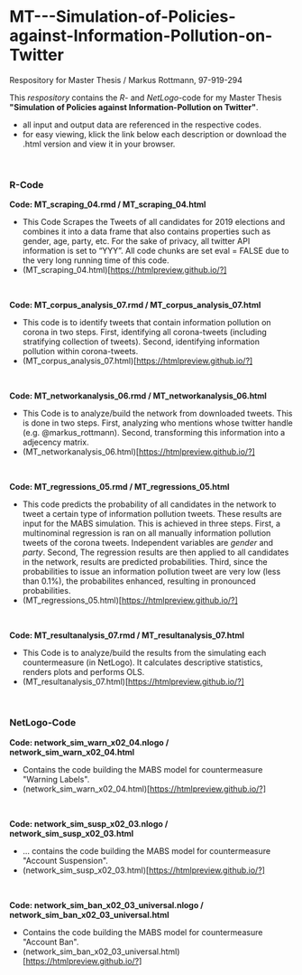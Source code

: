 # MT---Simulation-of-Policies-against-Information-Pollution-on-Twitter
Respository for Master Thesis / Markus Rottmann, 97-919-294

This _respository_ contains the _R_- and _NetLogo_-code for my Master Thesis **"Simulation of Policies against Information-Pollution on Twitter"**.
+ all input and output data are referenced in the respective codes. 
+ for easy viewing, klick the link below each description or download the .html version and view it in your browser.


&nbsp;

### R-Code
**Code: MT_scraping_04.rmd / MT_scraping_04.html**
+ This Code Scrapes the Tweets of all candidates for 2019 elections and combines it into a data frame that also contains properties such as gender, age, party, etc. For the sake of privacy, all twitter API information is set to “YYY”. All code chunks are set eval = FALSE due to the very long running time of this code.
+  (MT_scraping_04.html)[https://htmlpreview.github.io/?]

&nbsp;

**Code: MT_corpus_analysis_07.rmd / MT_corpus_analysis_07.html**
+ This code is to identify tweets that contain information pollution on corona in two steps. First, identifying all corona-tweets (including stratifying collection of tweets). Second, identifying information pollution within corona-tweets.
+ (MT_corpus_analysis_07.html)[https://htmlpreview.github.io/?]

&nbsp;

**Code: MT_networkanalysis_06.rmd / MT_networkanalysis_06.html**
+ This Code is to analyze/build the network from downloaded tweets. This is done in two steps. First, analyzing who mentions whose twitter handle (e.g. @markus_rottmann). Second, transforming this information into a adjecency matrix.
+ (MT_networkanalysis_06.html)[https://htmlpreview.github.io/?]


&nbsp;

**Code: MT_regressions_05.rmd / MT_regressions_05.html**
+ This code predicts the probability of all candidates in the network to tweet a certain type of information pollution tweets. These results are input for the MABS simulation. This is achieved in three steps. First, a multinominal regression is ran on all manually information pollution tweets of the corona tweets. Independent variables are _gender_ and _party_. Second, The regression results are then applied to all candidates in the network, results are predicted probabilities. Third, since the probabilities to issue an information pollution tweet are very low (less than 0.1%), the probabilites enhanced, resulting in pronounced probabilities.
+ (MT_regressions_05.html)[https://htmlpreview.github.io/?]

&nbsp;

**Code: MT_resultanalysis_07.rmd / MT_resultanalysis_07.html**
+ This Code is to analyze/build the results from the simulating each countermeasure (in NetLogo). It calculates descriptive statistics, renders plots and performs OLS. 
+ (MT_resultanalysis_07.html)[https://htmlpreview.github.io/?]

&nbsp;

### NetLogo-Code
**Code: network_sim_warn_x02_04.nlogo / network_sim_warn_x02_04.html**
+ Contains the code building the MABS model for countermeasure "Warning Labels".
+ (network_sim_warn_x02_04.html)[https://htmlpreview.github.io/?]

&nbsp;

**Code: network_sim_susp_x02_03.nlogo / network_sim_susp_x02_03.html**
+ ... contains the code building the MABS model for countermeasure "Account Suspension".
+ (network_sim_susp_x02_03.html)[https://htmlpreview.github.io/?]

&nbsp;

**Code: network_sim_ban_x02_03_universal.nlogo / network_sim_ban_x02_03_universal.html**
+ Contains the code building the MABS model for countermeasure "Account Ban".
+ (network_sim_ban_x02_03_universal.html)[https://htmlpreview.github.io/?]
